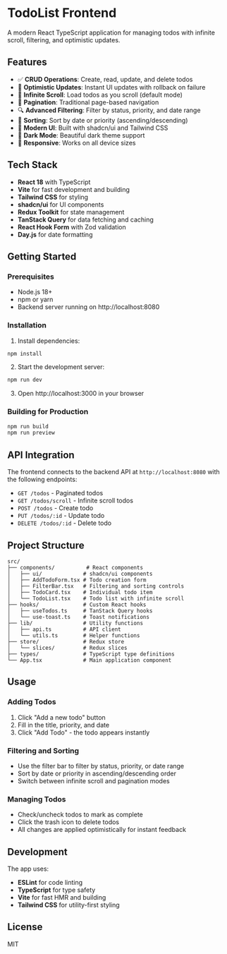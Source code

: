 # TodoList Frontend

A modern React TypeScript application for managing todos with infinite scroll, filtering, and optimistic updates.

## Features

- ✅ **CRUD Operations**: Create, read, update, and delete todos
- 🔄 **Optimistic Updates**: Instant UI updates with rollback on failure
- 📜 **Infinite Scroll**: Load todos as you scroll (default mode)
- 📄 **Pagination**: Traditional page-based navigation
- 🔍 **Advanced Filtering**: Filter by status, priority, and date range
- 🎯 **Sorting**: Sort by date or priority (ascending/descending)
- 🎨 **Modern UI**: Built with shadcn/ui and Tailwind CSS
- 🌙 **Dark Mode**: Beautiful dark theme support
- 📱 **Responsive**: Works on all device sizes

## Tech Stack

- **React 18** with TypeScript
- **Vite** for fast development and building
- **Tailwind CSS** for styling
- **shadcn/ui** for UI components
- **Redux Toolkit** for state management
- **TanStack Query** for data fetching and caching
- **React Hook Form** with Zod validation
- **Day.js** for date formatting

## Getting Started

### Prerequisites

- Node.js 18+ 
- npm or yarn
- Backend server running on http://localhost:8080

### Installation

1. Install dependencies:
```bash
npm install
```

2. Start the development server:
```bash
npm run dev
```

3. Open http://localhost:3000 in your browser

### Building for Production

```bash
npm run build
npm run preview
```

## API Integration

The frontend connects to the backend API at `http://localhost:8080` with the following endpoints:

- `GET /todos` - Paginated todos
- `GET /todos/scroll` - Infinite scroll todos
- `POST /todos` - Create todo
- `PUT /todos/:id` - Update todo
- `DELETE /todos/:id` - Delete todo

## Project Structure

```
src/
├── components/          # React components
│   ├── ui/             # shadcn/ui components
│   ├── AddTodoForm.tsx # Todo creation form
│   ├── FilterBar.tsx   # Filtering and sorting controls
│   ├── TodoCard.tsx    # Individual todo item
│   └── TodoList.tsx    # Todo list with infinite scroll
├── hooks/              # Custom React hooks
│   ├── useTodos.ts     # TanStack Query hooks
│   └── use-toast.ts    # Toast notifications
├── lib/                # Utility functions
│   ├── api.ts          # API client
│   └── utils.ts        # Helper functions
├── store/              # Redux store
│   └── slices/         # Redux slices
├── types/              # TypeScript type definitions
└── App.tsx             # Main application component
```

## Usage

### Adding Todos
1. Click "Add a new todo" button
2. Fill in the title, priority, and date
3. Click "Add Todo" - the todo appears instantly

### Filtering and Sorting
- Use the filter bar to filter by status, priority, or date range
- Sort by date or priority in ascending/descending order
- Switch between infinite scroll and pagination modes

### Managing Todos
- Check/uncheck todos to mark as complete
- Click the trash icon to delete todos
- All changes are applied optimistically for instant feedback

## Development

The app uses:
- **ESLint** for code linting
- **TypeScript** for type safety
- **Vite** for fast HMR and building
- **Tailwind CSS** for utility-first styling

## License

MIT
